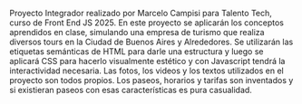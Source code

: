 Proyecto Integrador realizado por Marcelo Campisi para Talento Tech, curso de Front End JS 2025.
En este proyecto se aplicarán los conceptos aprendidos en clase, simulando una empresa de turismo que realiza diversos tours en la Ciudad de Buenos Aires y Alrededores.
Se utilizarán las etiquetas semánticas de HTML para darle una estructura y luego se aplicará CSS para hacerlo visualmente estético y con Javascript tendrá la interactividad necesaria.
Las fotos, los videos y los textos utilizados en el proyecto son todos propios.  Los paseos, horarios y tarifas son inventados y si existieran paseos con esas características es pura casualidad.
